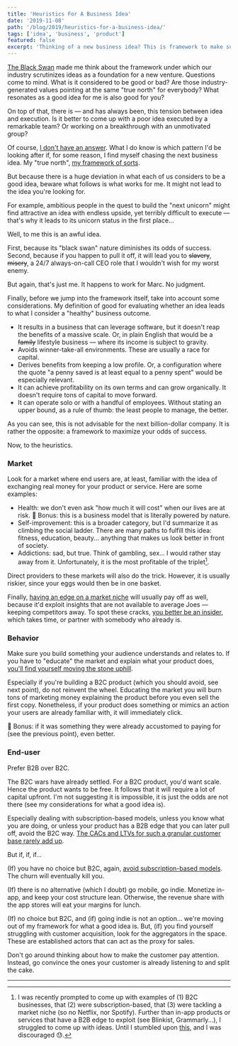 ```yaml
---
title: 'Heuristics For A Business Idea'
date: '2019-11-08'
path: '/blog/2019/heuristics-for-a-business-idea/'
tags: ['idea', 'business', 'product']
featured: false
excerpt: 'Thinking of a new business idea? This is framework to make sure we are not stumbling upon the next billion-dollar idea and, instead, we are maximizing our odds of success.'
---
```


[The Black Swan](/blog/2020/the-black-swan) made me think about the framework under which our industry scrutinizes ideas as a foundation for a new venture. Questions come to mind. What is it considered to be good or bad? Are those industry-generated values pointing at the same "true north" for everybody? What resonates as a good idea for me is also good for you?

On top of that, there is — and has always been, this tension between idea and execution. Is it better to come up with a poor idea executed by a remarkable team? Or working on a breakthrough with an unmotivated group?

Of course, [I don't have an answer](/blog/2013/wrong-about-pricing). What I do know is which pattern I'd be looking after if, for some reason, I find myself chasing the next business idea. My "true north", [my framework of sorts](/blog/2015/lifestyle-business).

But because there is a huge deviation in what each of us considers to be a good idea, beware what follows is what works for me. It might not lead to the idea you're looking for.

For example, ambitious people in the quest to build the "next unicorn" might find attractive an idea with endless upside, yet terribly difficult to execute — that's why it leads to its unicorn status in the first place...

Well, to me this is an awful idea.

First, because its "black swan" nature diminishes its odds of success. Second, because if you happen to pull it off, it will lead you to ~~slavery~~, ~~misery~~, a 24/7 always-on-call CEO role that I wouldn't wish for my worst enemy.

But again, that's just me. It happens to work for Marc. No judgment.

Finally, before we jump into the framework itself, take into account some considerations. My definition of good for evaluating whether an idea leads to what I consider a "healthy" business outcome.

- It results in a business that can leverage software, but it doesn't reap the benefits of a massive scale. Or, in plain English that would be a ~~family~~ lifestyle business — where its income is subject to gravity.
- Avoids winner-take-all environments. These are usually a race for capital.
- Derives benefits from keeping a low profile. Or, a configuration where the quote "a penny saved is at least equal to a penny spent" would be especially relevant.
- It can achieve profitability on its own terms and can grow organically. It doesn't require tons of capital to move forward.
- It can operate solo or with a handful of employees. Without stating an upper bound, as a rule of thumb: the least people to manage, the better.

As you can see, this is not advisable for the next billion-dollar company. It is rather the opposite: a framework to maximize your odds of success.

Now, to the heuristics.

### Market

Look for a market where end users are, at least, familiar with the idea of exchanging real money for your product or service. Here are some examples:

- Health: we don't even ask "how much it will cost" when our lives are at risk. 🍪 Bonus: this is a business model that is literally powered by nature.
- Self-improvement: this is a broader category, but I'd summarize it as climbing the social ladder. There are many paths to fulfill this idea: fitness, education, beauty... anything that makes us look better in front of society.
- Addictions: sad, but true. Think of gambling, sex... I would rather stay away from it. Unfortunately, it is the most profitable of the triplet[^1].

Direct providers to these markets will also do the trick. However, it is usually riskier, since your eggs would then be in one basket.

Finally, [having an edge on a market niche](/blog/2015/ad-blockers-market-niches) will usually pay off as well, because it'd exploit insights that are not available to average Joes — keeping competitors away. To spot these cracks, [you better be an insider](/blog/2014/discovering-as-you-go), which takes time, or partner with somebody who already is.

### Behavior

Make sure you build something your audience understands and relates to. If you have to "educate" the market and explain what your product does, [you'll find yourself moving the stone uphill](/blog/2014/changing-behavior).

Especially if you're building a B2C product (which you should avoid, see next point), do not reinvent the wheel. Educating the market you will burn tons of marketing money explaining the product before you even sell the first copy. Nonetheless, if your product does something or mimics an action your users are already familiar with, it will immediately click.

🍪 Bonus: if it was something they were already accustomed to paying for (see the previous point), even better.

### End-user

Prefer B2B over B2C.

The B2C wars have already settled. For a B2C product, you'd want scale. Hence the product wants to be free. It follows that it will require a lot of capital upfront. I'm not suggesting it is impossible, it is just the odds are not there (see my considerations for what a good idea is).

Especially dealing with subscription-based models, unless you know what you are doing, or unless your product has a B2B edge that you can later pull off, avoid the B2C way. [The CACs and LTVs for such a granular customer base rarely add up](/blog/2013/services-and-subscriptions).

But if, if, if...

(If) you have no choice but B2C, again, [avoid subscription-based models](/blog/2013/wrong-about-pricing). The churn will eventually kill you.

(If) there is no alternative (which I doubt) go mobile, go indie. Monetize in-app, and keep your cost structure lean. Otherwise, the revenue share with the app stores will eat your margins for lunch.

(If) no choice but B2C, and (if) going indie is not an option... we're moving out of my framework for what a good idea is. But, (if) you find yourself struggling with customer acquisition, look for the aggregators in the space. These are established actors that can act as the proxy for sales.

Don't go around thinking about how to make the customer pay attention. Instead, go convince the ones your customer is already listening to and split the cake.

---

[^1]: I was recently prompted to come up with examples of (1) B2C businesses, that (2) were subscription-based, that (3) were tackling a market niche (so no Netflix, nor Spotify). Further than in-app products or services that have a B2B edge to exploit (see Blinkist, Grammarly...), I struggled to come up with ideas. Until I stumbled upon [this](https://thenextweb.com/shareables/2020/03/12/pornhub-free-italy-coronavirus/), and I was discouraged 😓.
